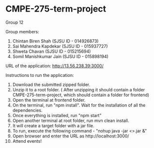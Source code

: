 # CMPE-275-term-project

Group 12 

Group members:

1. Chintan Biren Shah (SJSU ID - 014926873) 
2. Sai Mahendra Kapdekar (SJSU ID - 015937727)
3. Shweta Chavan (SJSU ID - 015215694) 
4. Somil Manishkumar Jain (SJSU ID - 015898194)


URL of the application: 
http://13.56.238.39:3000/



Instructions to run the application: 

1. Download the submitted zipped folder.
2. Unzip it to a root folder. ( After unzipping it should contain a folder CMPE-275-term-project, which should contain a folder for frontend) 
3. Open the terminal at frontend folder.
4. On the terminal, run "npm install". Wait for the installation of all the dependencies.
5. Once everything is installed, run "npm start"
6. Open another terminal at root folder, run mvn clean install.
7. It will create a target folder with a jar file.
8. To run, execute the following command - "nohup java -jar <<jar-file-name>>.jar &"
9. Open browser and enter the URL as http://localhost:3000/ 
10. Attend events!
